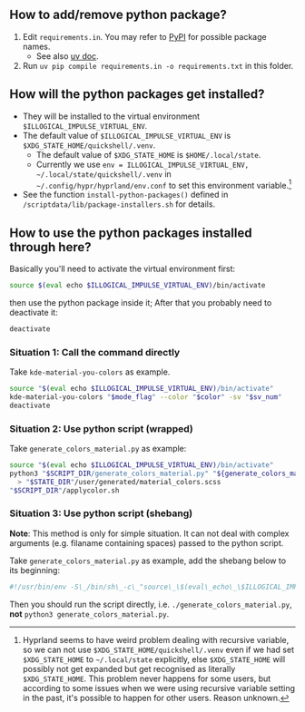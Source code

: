 ## How to add/remove python package?

1. Edit `requirements.in`. You may refer to [PyPI](https://pypi.org/) for possible package names.
   - See also [uv doc](https://docs.astral.sh/uv/pip/dependencies/#using-requirementsin).
2. Run `uv pip compile requirements.in -o requirements.txt` in this folder.

## How will the python packages get installed?

- They will be installed to the virtual environment `$ILLOGICAL_IMPULSE_VIRTUAL_ENV`.
- The default value of `$ILLOGICAL_IMPULSE_VIRTUAL_ENV` is `$XDG_STATE_HOME/quickshell/.venv`.
  - The default value of `$XDG_STATE_HOME` is `$HOME/.local/state`.
  - Currently we use `env = ILLOGICAL_IMPULSE_VIRTUAL_ENV, ~/.local/state/quickshell/.venv` in `~/.config/hypr/hyprland/env.conf` to set this environment variable.[^1]
- See the function `install-python-packages()` defined in `/scriptdata/lib/package-installers.sh` for details.

[^1]: Hyprland seems to have weird problem dealing with recursive variable, so we can not use `$XDG_STATE_HOME/quickshell/.venv` even if we had set `$XDG_STATE_HOME` to `~/.local/state` explicitly, else `$XDG_STATE_HOME` will possibly not get expanded but get recognised as literally `$XDG_STATE_HOME`. This problem never happens for some users, but according to some issues when we were using recursive variable setting in the past, it's possible to happen for other users. Reason unknown.

## How to use the python packages installed through here?

Basically you'll need to activate the virtual environment first:
```bash
source $(eval echo $ILLOGICAL_IMPULSE_VIRTUAL_ENV)/bin/activate
```
then use the python package inside it;
After that you probably need to deactivate it:
```bash
deactivate
```
### Situation 1: Call the command directly
Take `kde-material-you-colors` as example.
```bash
source "$(eval echo $ILLOGICAL_IMPULSE_VIRTUAL_ENV)/bin/activate"
kde-material-you-colors "$mode_flag" --color "$color" -sv "$sv_num"
deactivate
```

### Situation 2: Use python script (wrapped)
Take `generate_colors_material.py` as example:
```bash
source "$(eval echo $ILLOGICAL_IMPULSE_VIRTUAL_ENV)/bin/activate"
python3 "$SCRIPT_DIR/generate_colors_material.py" "${generate_colors_material_args[@]}" \
  > "$STATE_DIR"/user/generated/material_colors.scss
"$SCRIPT_DIR"/applycolor.sh
```

### Situation 3: Use python script (shebang)
**Note**: This method is only for simple situation.
It can not deal with complex arguments (e.g. filaname containing spaces) passed to the python script.

Take `generate_colors_material.py` as example, add the shebang below to its beginning:
```python
#!/usr/bin/env -S\_/bin/sh\_-c\_"source\_\$(eval\_echo\_\$ILLOGICAL_IMPULSE_VIRTUAL_ENV)/bin/activate&&exec\_python\_-E\_"\$0"\_"\$@""
```
Then you should run the script directly, i.e. `./generate_colors_material.py`, **not** `python3 generate_colors_material.py`.
